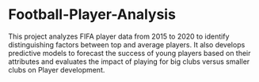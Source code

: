 # Football-Player-Analysis
 This project analyzes FIFA player data from 2015 to 2020 to identify distinguishing factors between top and average players. It also develops predictive models to forecast the success of young players based on their attributes and evaluates the impact of playing for big clubs versus smaller clubs on Player development.

